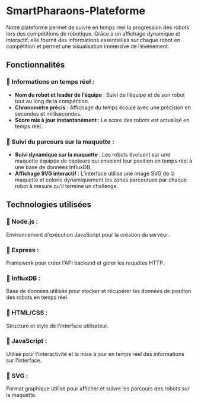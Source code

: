 # SmartPharaons-Plateforme

Notre plateforme permet de suivre en temps réel la progression des robots lors des compétitions de robotique. Grâce à un affichage dynamique et interactif, elle fournit des informations essentielles sur chaque robot en compétition et permet une visualisation immersive de l’événement.

## Fonctionnalités

### 🔹 Informations en temps réel :
- **Nom du robot et leader de l’équipe** : Suivi de l’équipe et de son robot tout au long de la compétition.
- **Chronomètre précis** : Affichage du temps écoulé avec une précision en secondes et millisecondes.
- **Score mis à jour instantanément** : Le score des robots est actualisé en temps réel.

### 🔹 Suivi du parcours sur la maquette :
- **Suivi dynamique sur la maquette** : Les robots évoluent sur une maquette équipée de capteurs qui envoient leur position en temps réel à une base de données InfluxDB.
- **Affichage SVG interactif** : L’interface utilise une image SVG de la maquette et colorie dynamiquement les zones parcourues par chaque robot à mesure qu’il termine un challenge.

## Technologies utilisées

### 🔧 Node.js :
Environnement d'exécution JavaScript pour la création du serveur.

### 🔧 Express :
Framework pour créer l'API backend et gérer les requêtes HTTP.

### 🔧 InfluxDB :
Base de données utilisée pour stocker et récupérer les données de position des robots en temps réel.

### 🔧 HTML/CSS :
Structure et style de l'interface utilisateur.

### 🔧 JavaScript :
Utilisé pour l'interactivité et la mise à jour en temps réel des informations sur l'interface.

### 🔧 SVG :
Format graphique utilisé pour afficher et suivre les parcours des robots sur la maquette.
